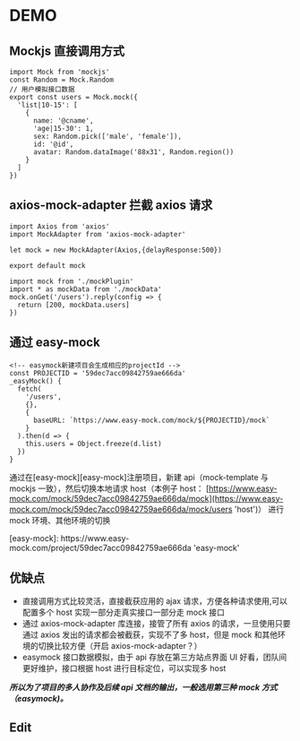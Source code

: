 # DEMO

## Mockjs 直接调用方式

```
import Mock from 'mockjs'
const Random = Mock.Random
// 用户模拟接口数据
export const users = Mock.mock({
  'list|10-15': [
    {
      name: '@cname',
      'age|15-30': 1,
      sex: Random.pick(['male', 'female']),
      id: '@id',
      avatar: Random.dataImage('88x31', Random.region())
    }
  ]
})
```

## axios-mock-adapter 拦截 axios 请求

```
import Axios from 'axios'
import MockAdapter from 'axios-mock-adapter'

let mock = new MockAdapter(Axios,{delayResponse:500})

export default mock

import mock from './mockPlugin'
import * as mockData from './mockData'
mock.onGet('/users').reply(config => {
  return [200, mockData.users]
})
```

## 通过 easy-mock

```
<!-- easymock新建项目会生成相应的projectId -->
const PROJECTID = '59dec7acc09842759ae666da'
_easyMock() {
  fetch(
    '/users',
    {},
    {
      baseURL: `https://www.easy-mock.com/mock/${PROJECTID}/mock`
    }
  ).then(d => {
    this.users = Object.freeze(d.list)
  })
}
```

通过在[easy-mock][easy-mock]注册项目，新建 api（mock-template 与 mockjs 一致），然后切换本地请求 host（本例子 host： [https://www.easy-mock.com/mock/59dec7acc09842759ae666da/mock](https://www.easy-mock.com/mock/59dec7acc09842759ae666da/mock/users 'host')） 进行 mock 环境、其他环境的切换

<mockjs-demo1/>
[easy-mock]: https://www.easy-mock.com/project/59dec7acc09842759ae666da 'easy-mock'

## 优缺点

* 直接调用方式比较灵活，直接截获应用的 ajax 请求，方便各种请求使用,可以配置多个 host 实现一部分走真实接口一部分走 mock 接口
* 通过 axios-mock-adapter 库连接，接管了所有 axios 的请求，一旦使用只要通过 axios 发出的请求都会被截获，实现不了多 host，但是 mock 和其他环境的切换比较方便（开启 axios-mock-adapter？）
* easymock 接口数据模拟，由于 api 存放在第三方站点界面 UI 好看，团队间更好维护，接口根据 host 进行目标定位，可以实现多 host

**_所以为了项目的多人协作及后续 api 文档的输出，一般选用第三种 mock 方式（easymock)。_**

## Edit

<mockjs-edit/>

<mockjs-bigdata/>
